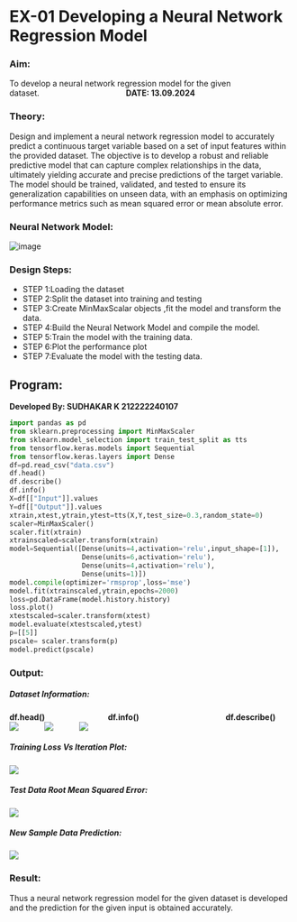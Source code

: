 # EX-01 Developing a Neural Network Regression Model
### Aim:
To develop a neural network regression model for the given dataset.&emsp;&emsp;&emsp;&emsp;&emsp;&emsp;&emsp;&emsp;&emsp;&emsp;&emsp;**DATE: 13.09.2024**

### Theory:
Design and implement a neural network regression model to accurately predict a continuous target variable based on a set of input features within the provided dataset. The objective is to develop a robust and reliable predictive model that can capture complex relationships in the data, ultimately yielding accurate and precise predictions of the target variable. The model should be trained, validated, and tested to ensure its generalization capabilities on unseen data, with an emphasis on optimizing performance metrics such as mean squared error or mean absolute error.

### Neural Network Model:
![image](https://github.com/user-attachments/assets/151f56b9-8129-4253-a9c3-744ab9c77732)

### Design Steps:

- STEP 1:Loading the dataset
- STEP 2:Split the dataset into training and testing
- STEP 3:Create MinMaxScalar objects ,fit the model and transform the data.
- STEP 4:Build the Neural Network Model and compile the model.
- STEP 5:Train the model with the training data.
- STEP 6:Plot the performance plot
- STEP 7:Evaluate the model with the testing data.

## Program:
**Developed By: SUDHAKAR K 212222240107**
```python
import pandas as pd
from sklearn.preprocessing import MinMaxScaler
from sklearn.model_selection import train_test_split as tts
from tensorflow.keras.models import Sequential
from tensorflow.keras.layers import Dense
df=pd.read_csv("data.csv")
df.head()
df.describe()
df.info()
X=df[["Input"]].values
Y=df[["Output"]].values
xtrain,xtest,ytrain,ytest=tts(X,Y,test_size=0.3,random_state=0)
scaler=MinMaxScaler()
scaler.fit(xtrain)
xtrainscaled=scaler.transform(xtrain)
model=Sequential([Dense(units=4,activation='relu',input_shape=[1]),
                  Dense(units=6,activation='relu'),
                  Dense(units=4,activation='relu'),
                  Dense(units=1)])
model.compile(optimizer='rmsprop',loss='mse')
model.fit(xtrainscaled,ytrain,epochs=2000)
loss=pd.DataFrame(model.history.history)
loss.plot()
xtestscaled=scaler.transform(xtest)
model.evaluate(xtestscaled,ytest)
p=[[5]]
pscale= scaler.transform(p)
model.predict(pscale)

```
### Output:

##### Dataset Information:
**df.head()**&emsp;&emsp;&emsp;&emsp;&emsp;&emsp;&emsp;&emsp;**df.info()**&emsp;&emsp;&emsp;&emsp;&emsp;&emsp;&emsp;&emsp;&emsp;&emsp;&emsp;**df.describe()**<br>
<img align=top src="https://github.com/user-attachments/assets/c9c19465-2db0-47f8-afb6-49633f892aa6">&emsp;&emsp;&emsp;
<img align=top  src="https://github.com/user-attachments/assets/c08ce734-2b92-42fb-adf5-0ea3b55e993b">&emsp;&emsp;&emsp;
<img align=top  src="https://github.com/user-attachments/assets/bde44ad2-8c90-462e-b899-1cd29ec15625">

##### Training Loss Vs Iteration Plot:
<img src="https://github.com/user-attachments/assets/67e285f9-96a0-4bee-b8ef-1c40e77f274f">

##### Test Data Root Mean Squared Error:
<img src="https://github.com/user-attachments/assets/1a3fd13b-241b-4920-946d-baf3e7680d8b">

##### New Sample Data Prediction:
<img src="https://github.com/user-attachments/assets/5ea5ea88-e70c-425d-933b-dc7b08cd5560">

### Result:
Thus a neural network regression model for the given dataset is developed and the prediction for the given input is obtained accurately.
<br>
<br>

